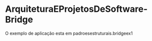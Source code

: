 # ArquiteturaEProjetosDeSoftware-Bridge

O exemplo de aplicação esta em padroesestruturais.bridgeex1
